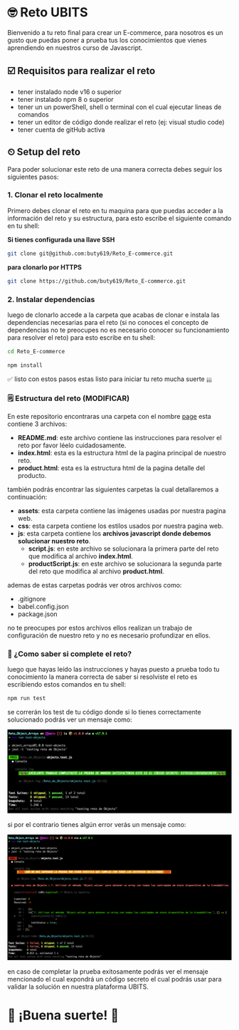 # 🤓 Reto UBITS

Bienvenido a tu reto final para crear un E-commerce, para nosotros es un gusto que puedas poner a prueba tus los conocimientos que vienes aprendiendo en nuestros curso de Javascript.

## ☑️ Requisitos para realizar el reto

- tener instalado node v16 o superior
- tener instalado npm 8 o superior
- tener un un powerShell, shell o terminal con el cual ejecutar lineas de comandos
- tener un editor de código donde realizar el reto (ej: visual studio code)
- tener cuenta de gitHub activa

## ⏲ Setup del reto

Para poder solucionar este reto de una manera correcta debes seguir los siguientes pasos:

### 1. Clonar el reto localmente

Primero debes clonar el reto en tu maquina para que puedas acceder a la información del reto y su estructura, para esto escribe el siguiente comando en tu shell:

**Si tienes configurada una llave SSH**

```bash
git clone git@github.com:buty619/Reto_E-commerce.git
```

**para clonarlo por HTTPS**

```bash
git clone https://github.com/buty619/Reto_E-commerce.git
```

### 2. Instalar dependencias

luego de clonarlo accede a la carpeta que acabas de clonar e instala las dependencias necesarias para el reto (si no conoces el concepto de dependencias no te preocupes no es necesario conocer su funcionamiento para resolver el reto) para esto escribe en tu shell:

```bash
cd Reto_E-commerce
```

```bash
npm install
```

✅ listo con estos pasos estas listo para iniciar tu reto mucha suerte ¡¡¡

### 🗒 Estructura del reto (MODIFICAR)

En este repositorio encontraras una carpeta con el nombre [page](https://github.com/buty619/Reto_E-commerce/tree/main/page) esta contiene 3 archivos:

- **README.md**: este archivo contiene las instrucciones para resolver el reto por favor léelo cuidadosamente.
- **index.html**: esta es la estructura html de la pagina principal de nuestro reto.
- **product.html**: esta es la estructura html de la pagina detalle del producto.

también podrás encontrar las siguientes carpetas la cual detallaremos a continuación:

- **assets**: esta carpeta contiene las imágenes usadas por nuestra pagina web.
- **css**: esta carpeta contiene los estilos usados por nuestra pagina web.
- **js**: esta carpeta contiene los **archivos javascript donde debemos solucionar nuestro reto**.
  - **script.js**: en este archivo se solucionara la primera parte del reto que modifica al archivo **index.html**.
  - **productScript.js**: en este archivo se solucionara la segunda parte del reto que modifica al archivo **product.html**.

ademas de estas carpetas podrás ver otros archivos como:

- .gitignore
- babel.config.json
- package.json

no te preocupes por estos archivos ellos realizan un trabajo de configuración de nuestro reto y no es necesario profundizar en ellos.

### 🚀 ¿Como saber si complete el reto?

luego que hayas leído las instrucciones y hayas puesto a prueba todo tu conocimiento la manera correcta de saber si resolviste el reto es escribiendo estos comandos en tu shell:

```bash
npm run test
```

se correrán los test de tu código donde si lo tienes correctamente solucionado podrás ver un mensaje como:

<p align="center">
  <img src="./img/m1.png"/>
</p>

si por el contrario tienes algún error verás un mensaje como:

<p align="center">
  <img src="./img/m2.png"/>
</p>

en caso de completar la prueba exitosamente podrás ver el mensaje mencionado el cual expondrá un código secreto el cual podrás usar para validar la solución en nuestra plataforma UBITS.

# 🥳 ¡Buena suerte! 🥳
